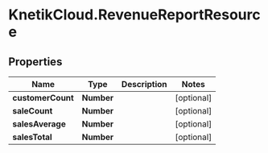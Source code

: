 # KnetikCloud.RevenueReportResource

## Properties
Name | Type | Description | Notes
------------ | ------------- | ------------- | -------------
**customerCount** | **Number** |  | [optional] 
**saleCount** | **Number** |  | [optional] 
**salesAverage** | **Number** |  | [optional] 
**salesTotal** | **Number** |  | [optional] 



